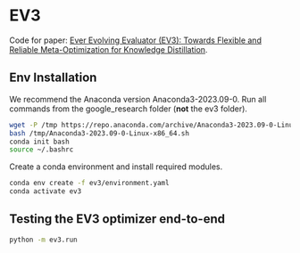 # EV3
Code for paper: [Ever Evolving Evaluator (EV3): Towards Flexible and Reliable Meta-Optimization for Knowledge Distillation](https://arxiv.org/abs/2305.16381).

## Env Installation

We recommend the Anaconda version Anaconda3-2023.09-0. Run all commands from the
google_research folder (**not** the ev3 folder).

```bash
wget -P /tmp https://repo.anaconda.com/archive/Anaconda3-2023.09-0-Linux-x86_64.sh
bash /tmp/Anaconda3-2023.09-0-Linux-x86_64.sh
conda init bash
source ~/.bashrc
```

Create a conda environment and install required modules.

```bash
conda env create -f ev3/environment.yaml
conda activate ev3
```

## Testing the EV3 optimizer end-to-end

```bash
python -m ev3.run
```

